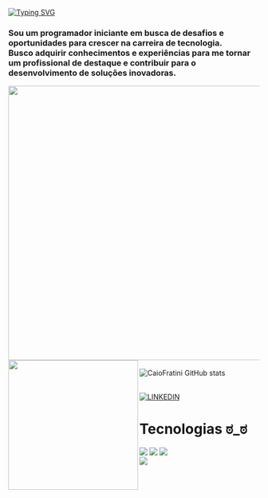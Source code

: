 
[![Typing SVG](https://readme-typing-svg.demolab.com/?lines=Software+Developer;Full+Stack)](https://git.io/typing-svg)

<h3>Sou um programador iniciante em busca de desafios e oportunidades para crescer na carreira de tecnologia.
<br> Busco adquirir conhecimentos e experiências para me tornar um profissional de destaque e contribuir para o desenvolvimento de soluções inovadoras.</h3>

 <img align="right" height="550px" src="https://i.pinimg.com/564x/e4/75/4b/e4754b959dbd3bca7cd5375d192d8dc3.jpg"/>

<img align="left" height="260px" box-sizing="250px"  src= "https://64.media.tumblr.com/899c8fc1ed7b2994c0e922edea6eea1d/tumblr_oj2skethCe1sg8uefo1_540.gifv" />

<br> ![CaioFratini GitHub stats](https://github-readme-stats.vercel.app/api?username=CaioFratini&show_icons=true&theme=github_dark)


 <br> [![LINKEDIN](https://img.shields.io/badge/LinkedIn-52796F?style=for-the-badge&logo=linkedin&logoColor=white)](https://www.linkedin.com/in/caio-fratini/)

<h1>Tecnologias  ಠ_ಠ </h1>

<div> <img src="https://img.shields.io/badge/HTML-52796F?style=for-the-badge&logo=html5&logoColor=white"/> 
      <img src="https://img.shields.io/badge/CSS-52796F?&style=for-the-badge&logo=css3&logoColor=white"/> 
      <img src="https://img.shields.io/badge/JavaScript-52796F?style=for-the-badge&logo=javascript&logoColor=black"/> <br>
      <img src="https://img.shields.io/badge/React-52796F?style=for-the-badge&logo=react&logoColor=61DAFB"/> </div>








